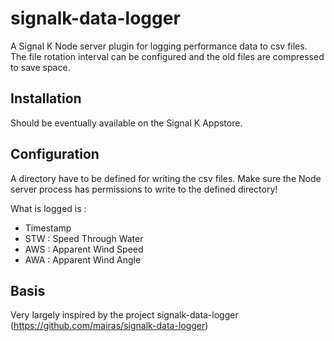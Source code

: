 # signalk-data-logger

A Signal K Node server plugin for logging performance data to csv files.
The file rotation interval can be configured and the old files are compressed to save space.

## Installation

Should be eventually available on the Signal K Appstore.

## Configuration

A directory have to be defined for writing the csv files. Make sure the Node server process has permissions to write to the defined directory!

What is logged is :
- Timestamp
- STW : Speed Through Water
- AWS : Apparent Wind Speed
- AWA : Apparent Wind Angle

## Basis
Very largely inspired by the project signalk-data-logger (https://github.com/mairas/signalk-data-logger)

